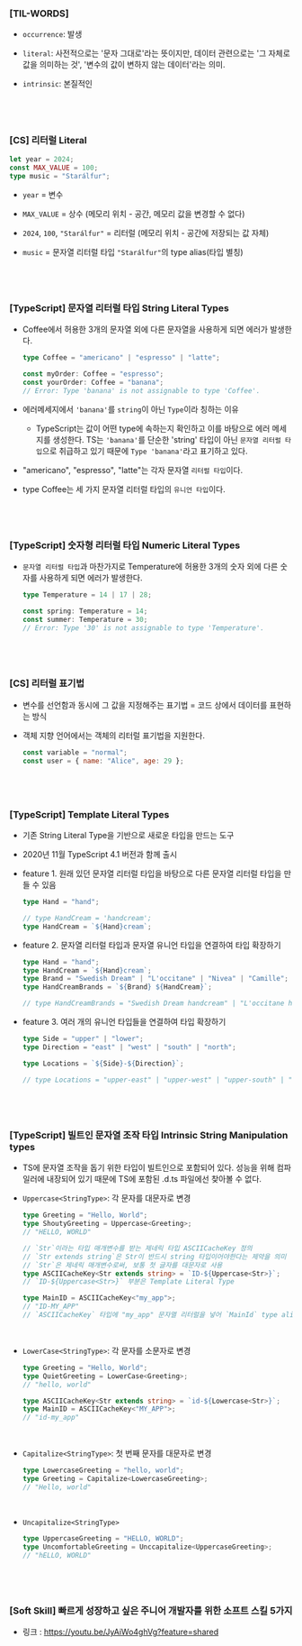 ### [TIL-WORDS]

- `occurrence`: 발생

- `literal`: 사전적으로는 '문자 그대로'라는 뜻이지만, 데이터 관련으로는 '그 자체로 값을 의미하는 것', '변수의 값이 변하지 않는 데이터'라는 의미.

- `intrinsic`: 본질적인

## <br />

### [CS] 리터럴 Literal

```ts
let year = 2024;
const MAX_VALUE = 100;
type music = "Starálfur";
```

- `year` = 변수

- `MAX_VALUE` = 상수 (메모리 위치 - 공간, 메모리 값을 변경할 수 없다)

- `2024`, `100`, `"Starálfur"` = 리터럴 (메모리 위치 - 공간에 저장되는 값 자체)

- `music` = 문자열 리터럴 타입 `"Starálfur"`의 type alias(타입 별칭)

## <br />

### [TypeScript] 문자열 리터럴 타입 String Literal Types

- Coffee에서 허용한 3개의 문자열 외에 다른 문자열을 사용하게 되면 에러가 발생한다.

  ```ts
  type Coffee = "americano" | "espresso" | "latte";

  const myOrder: Coffee = "espresso";
  const yourOrder: Coffee = "banana";
  // Error: Type 'banana' is not assignable to type 'Coffee'.
  ```

- 에러메세지에서 `'banana'`를 `string`이 아닌 `Type`이라 칭하는 이유

  - TypeScript는 값이 어떤 type에 속하는지 확인하고 이를 바탕으로 에러 메세지를 생성한다. TS는 `'banana'`를 단순한 'string' 타입이 아닌 `문자열 리터럴 타입`으로 취급하고 있기 때문에 `Type 'banana'`라고 표기하고 있다.

- "americano", "espresso", "latte"는 각자 문자열 `리터럴 타입`이다.

- type Coffee는 세 가지 문자열 리터럴 타입의 `유니언 타입`이다.

## <br />

### [TypeScript] 숫자형 리터럴 타입 Numeric Literal Types

- `문자열 리터럴 타입`과 마찬가지로 Temperature에 허용한 3개의 숫자 외에 다른 숫자를 사용하게 되면 에러가 발생한다.

  ```ts
  type Temperature = 14 | 17 | 28;

  const spring: Temperature = 14;
  const summer: Temperature = 30;
  // Error: Type '30' is not assignable to type 'Temperature'.
  ```

## <br />

### [CS] 리터럴 표기법

- 변수를 선언함과 동시에 그 값을 지정해주는 표기법 = 코드 상에서 데이터를 표현하는 방식
- 객체 지향 언어에서는 객체의 리터럴 표기법을 지원한다.

  ```js
  const variable = "normal";
  const user = { name: "Alice", age: 29 };
  ```

## <br />

### [TypeScript] Template Literal Types

- 기존 String Literal Type을 기반으로 새로운 타입을 만드는 도구

- 2020년 11월 TypeScript 4.1 버전과 함께 출시

- feature 1. 원래 있던 문자열 리터럴 타입을 바탕으로 다른 문자열 리터럴 타입을 만들 수 있음

  ```ts
  type Hand = "hand";

  // type HandCream = 'handcream';
  type HandCream = `${Hand}cream`;
  ```

- feature 2. 문자열 리터럴 타입과 문자열 유니언 타입을 연결하여 타입 확장하기

  ```ts
  type Hand = "hand";
  type HandCream = `${Hand}cream`;
  type Brand = "Swedish Dream" | "L'occitane" | "Nivea" | "Camille";
  type HandCreamBrands = `${Brand} ${HandCream}`;

  // type HandCreamBrands = "Swedish Dream handcream" | "L'occitane handcream" | "Nivea handcream" | "Camille handcream"
  ```

- feature 3. 여러 개의 유니언 타입들을 연결하여 타입 확장하기

  ```ts
  type Side = "upper" | "lower";
  type Direction = "east" | "west" | "south" | "north";

  type Locations = `${Side}-${Direction}`;

  // type Locations = "upper-east" | "upper-west" | "upper-south" | "upper-north" | "lower-east" | "lower-west" | "lower-south" | "lower-north"
  ```

## <br />

### [TypeScript] 빌트인 문자열 조작 타입 Intrinsic String Manipulation types

- TS에 문자열 조작을 돕기 위한 타입이 빌트인으로 포함되어 있다. 성능을 위해 컴파일러에 내장되어 있기 때문에 TS에 포함된 .d.ts 파일에선 찾아볼 수 없다.
- `Uppercase<StringType>`: 각 문자를 대문자로 변경

  ```ts
  type Greeting = "Hello, World";
  type ShoutyGreeting = Uppercase<Greeting>;
  // "HELLO, WORLD"
  ```

  ```ts
  // `Str`이라는 타입 매개변수를 받는 제네릭 타입 ASCIICacheKey 정의
  // `Str extends string`은 Str이 반드시 string 타입이어야한다는 제약을 의미
  // `Str`은 제네릭 매개변수로써, 보통 첫 글자를 대문자로 사용
  type ASCIICacheKey<Str extends string> = `ID-${Uppercase<Str>}`;
  // `ID-${Uppercase<Str>}` 부분은 Template Literal Type

  type MainID = ASCIICacheKey<"my_app">;
  // "ID-MY_APP"
  // `ASCIICacheKey` 타입에 "my_app" 문자열 리터럴을 넣어 `MainId` type alias를 생성
  ```

  <br/>

- `LowerCase<StringType>`: 각 문자를 소문자로 변경

  ```ts
  type Greeting = "Hello, World";
  type QuietGreeting = LowerCase<Greeting>;
  // "hello, world"
  ```

  ```ts
  type ASCIICacheKey<Str extends string> = `id-${Lowercase<Str>}`;
  type MainID = ASCIICacheKey<"MY_APP">;
  // "id-my_app"
  ```

  <br/>

- `Capitalize<StringType>`: 첫 번째 문자를 대문자로 변경

  ```ts
  type LowercaseGreeting = "hello, world";
  type Greeting = Capitalize<LowercaseGreeting>;
  // "Hello, world"
  ```

  <br/>

- `Uncapitalize<StringType>`
  ```ts
  type UppercaseGreeting = "HELLO, WORLD";
  type UncomfortableGreeting = Unccapitalize<UppercaseGreeting>;
  // "hELLO, WORLD"
  ```

## <br />

### [Soft Skill] 빠르게 성장하고 싶은 주니어 개발자를 위한 소프트 스킬 5가지

- 링크 : https://youtu.be/JyAiWo4ghVg?feature=shared
